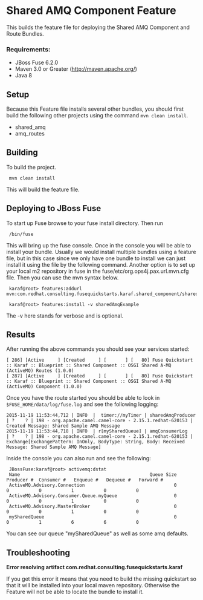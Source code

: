 Shared AMQ Component Feature
====================================
This builds the feature file for deploying the Shared AMQ Component and Route Bundles.

### Requirements:
 * JBoss Fuse 6.2.0
 * Maven 3.0 or Greater (http://maven.apache.org/)
 * Java 8

Setup
-----------------------
Because this Feature file installs several other bundles, you should first build the following other projects using the command `mvn clean install`.

 * shared_amq
 * amq_routes


Building
-----------------------
To build the project.

     mvn clean install

This will build the feature file.

Deploying to JBoss Fuse
-----------------------

To start up Fuse browse to your fuse install directory. Then run

     /bin/fuse

This will bring up the fuse console. Once in the console you will be able to install your bundle. Usually we would install multiple bundles using a feature file, but in this case since we only have one bundle to install we can just install it using the file by the following command. Another option is to set up your local m2 repository in fuse in the fuse/etc/org.ops4j.pax.url.mvn.cfg file. Then you can use the mvn syntax below.

     karaf@root> features:addurl mvn:com.redhat.consulting.fusequickstarts.karaf.shared_component/shared_amq_feature/1.0.0/xml/features
       
     karaf@root> features:install -v sharedAmqExample

 The -v here stands for verbose and is optional. 

Results
-----------------------
After running the above commands you should see your services started:

	[ 286] [Active     ] [Created     ] [       ] [   80] Fuse Quickstart :: Karaf :: Blueprint :: Shared Component :: OSGI Shared A-MQ (ActiveMQ) Routes (1.0.0)
	[ 287] [Active     ] [Created     ] [       ] [   80] Fuse Quickstart :: Karaf :: Blueprint :: Shared Component :: OSGI Shared A-MQ (ActiveMQ) Component (1.0.0)

Once you have the route started you should be able to look in `$FUSE_HOME/data/log/fuse.log` and see the following logging:

	2015-11-19 11:53:44,712 | INFO  |  timer://myTimer | sharedAmqProducer   | ?    ? | 198 - org.apache.camel.camel-core - 2.15.1.redhat-620153 | Created Message: Shared Sample AMQ Message
	2015-11-19 11:53:44,718 | INFO  | r[mySharedQueue] | amqConsumerLog      | ?    ? | 198 - org.apache.camel.camel-core - 2.15.1.redhat-620153 | Exchange[ExchangePattern: InOnly, BodyType: String, Body: Received Message: Shared Sample AMQ Message]


Inside the console you can also run and see the following:

     JBossFuse:karaf@root> activemq:dstat
     Name                                                Queue Size  Producer #  Consumer #   Enqueue #   Dequeue #   Forward #
     ActiveMQ.Advisory.Connection                                 0           0           0           1           0           0
     ActiveMQ.Advisory.Consumer.Queue.myQueue                     0           0           0           1           0           0
     ActiveMQ.Advisory.MasterBroker                               0           0           0           1           0           0
     mySharedQueue                                                0           0           1           6           6           0

You can see our queue "mySharedQueue" as well as some amq defaults.
     
Troubleshooting
-----------------------

**Error resolving artifact com.redhat.consulting.fusequickstarts.karaf**

If you get this error it means that you need to build the missing quickstart so that it will be installed into your local maven repository. Otherwise the Feature will not be able to locate the bundle to install it.


